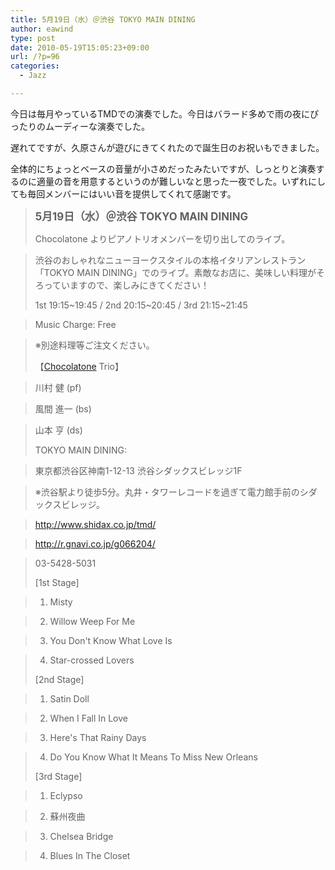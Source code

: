 ```yaml
---
title: 5月19日（水）＠渋谷 TOKYO MAIN DINING
author: eawind
type: post
date: 2010-05-19T15:05:23+09:00
url: /?p=96
categories:
  - Jazz

---
```

今日は毎月やっているTMDでの演奏でした。今日はバラード多めで雨の夜にぴったりのムーディーな演奏でした。

遅れてですが、久原さんが遊びにきてくれたので誕生日のお祝いもできました。

全体的にちょっとベースの音量が小さめだったみたいですが、しっとりと演奏するのに適量の音を用意するというのが難しいなと思った一夜でした。いずれにしても毎回メンバーにはいい音を提供してくれて感謝です。

> **<big>5月19日（水）＠渋谷 TOKYO MAIN DINING</big>**
> 
> Chocolatone よりピアノトリオメンバーを切り出してのライブ。
  
> 渋谷のおしゃれなニューヨークスタイルの本格イタリアンレストラン「TOKYO MAIN DINING」でのライブ。素敵なお店に、美味しい料理がそろっていますので、楽しみにきてください！
> 
> 1st 19:15~19:45 / 2nd 20:15~20:45 / 3rd 21:15~21:45
  
> Music Charge: Free
  
> ※別途料理等ご注文ください。
> 
> 【[Chocolatone][1] Trio】
  
> 川村 健 (pf)
  
> 風間 進一 (bs)
  
> 山本 亨 (ds)
> 
> TOKYO MAIN DINING:
  
> 東京都渋谷区神南1-12-13 渋谷シダックスビレッジ1F
  
> ※渋谷駅より徒歩5分。丸井・タワーレコードを過ぎて電力館手前のシダックスビレッジ。
  
> http://www.shidax.co.jp/tmd/
  
> <a href="http://r.gnavi.co.jp/g066204/" target="_blank" rel="noopener noreferrer">http://r.gnavi.co.jp/g066204/</a>
  
> 03-5428-5031
> 
> [1st Stage]
  
> 1. Misty
  
> 2. Willow Weep For Me
  
> 3. You Don't Know What Love Is
  
> 4. Star-crossed Lovers
> 
> [2nd Stage]
  
> 1. Satin Doll
  
> 2. When I Fall In Love
  
> 3. Here's That Rainy Days
  
> 4. Do You Know What It Means To Miss New Orleans
> 
> [3rd Stage]
  
> 1. Eclypso
  
> 2. 蘇州夜曲
  
> 3. Chelsea Bridge
  
> 4. Blues In The Closet

 [1]: http://www.eawind.net/?page_id=930
